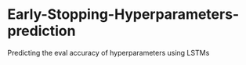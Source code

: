 # Early-Stopping-Hyperparameters-prediction
Predicting the eval accuracy of hyperparameters using LSTMs
